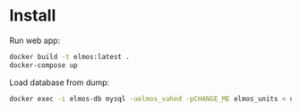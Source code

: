 # Install

Run web app:

```bash
docker build -t elmos:latest .
docker-compose up
```

Load database from dump:

```bash
docker exec -i elmos-db mysql -uelmos_vahed -pCHANGE_ME elmos_units < data.sql
```
